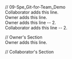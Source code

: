 // 09-Spe_Git-for-Team_Demo  
Collaborator adds this line.  
Owner adds this line.  
Owner adds this line -- 2.  
Collaborator adds this line -- 2.  


// Owner's Section  
Owner adds this line.  


// Collaborator's Section  


